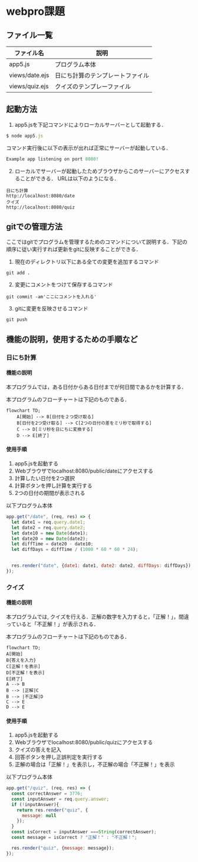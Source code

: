 # webpro課題

## ファイル一覧

ファイル名 | 説明
-|-|
app5.js | プログラム本体
views/date.ejs | 日にち計算のテンプレートファイル
views/quiz.ejs | クイズのテンプレーファイル

## 起動方法
1. app5.jsを下記コマンドによりローカルサーバーとして起動する．
```javascript
$ node app5.js
```
コマンド実行後に以下の表示が出れば正常にサーバーが起動している．
```javascript
Example app listening on port 8080!
```
2. ローカルでサーバーが起動したためブラウザからこのサーバーにアクセスすることができる．
URLは以下のようになる．
```URL
日にち計算
http://localhost:8080/date
クイズ
http://localhost:8080/quiz
```

## gitでの管理方法
ここではgitでプログラムを管理するためのコマンドについて説明する．下記の順序に従い実行すれば更新をgitに反映することができる．

1. 現在のディレクトリ以下にある全ての変更を追加するコマンド
```comand
git add .
```
2. 変更にコメントをつけて保存するコマンド
```comand
git commit -am'ここにコメントを入れる'
```
3. gitに変更を反映させるコマンド
```comand
git push
```

## 機能の説明，使用するための手順など
### 日にち計算
#### 機能の説明

本プログラムでは，ある日付からある日付までが何日間であるかを計算する．

本プログラムのフローチャートは下記のものである．
```mermaid
flowchart TD;
    A[開始] --> B[日付を２つ受け取る]
    B[日付を2つ受け取る] --> C[2つの日付の差をミリ秒で取得する]
    C --> D[ミリ秒を日にちに変換する]
    D --> E[終了]
```
#### 使用手順
1. app5.jsを起動する
2. Webブラウザでlocalhost:8080/public/dateにアクセスする
3. 計算したい日付を2つ選択
4. 計算ボタンを押し計算を実行する
5. 2つの日付の期間が表示される

以下プログラム本体
```javascript
app.get("/date", (req, res) => {
  let date1 = req.query.date1;
  let date2 = req.query.date2;
  let date10 = new Date(date1);
  let date20 = new Date(date2);
  let diffTime = date20 - date10;
  let diffDays = diffTime / (1000 * 60 * 60 * 24);

 
  res.render("date", {date1: date1, date2: date2, diffDays: diffDays});
});
```

### クイズ
#### 機能の説明
本プログラムでは, クイズを行える．正解の数字を入力すると，「正解！」，間違っていると「不正解！」が表示される．

本プログラムのフローチャートは下記のものである．

```mermaid
flowchart TD;
A[開始]
B{答えを入力}
C[正解！を表示]
D[不正解！を表示]
E[終了]
A --> B
B --> |正解|C
B --> |不正解|D
C --> E
D --> E

```
#### 使用手順
1. app5.jsを起動する
2. Webブラウザでlocalhost:8080/public/quizにアクセスする
3. クイズの答えを記入
4. 回答ボタンを押し正誤判定を実行する
5. 正解の場合は「正解！」を表示し，不正解の場合「不正解！」を表示

以下プログラム本体
```javascript
app.get("/quiz", (req, res) => {
  const correctAnswer = 3776;
  const inputAnswer = req.query.answer;
  if (!inputAnswer){
    return res.render("quiz", {
      message: null
    });
  }
  const isCorrect = inputAnswer ===String(correctAnswer);
  const message = isCorrect ? "正解！" : "不正解！";

  res.render("quiz", {message: message});
});
```